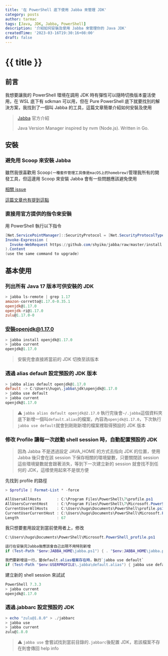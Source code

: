```yaml
---
title: '在 PowerShell 底下使用 Jabba 來管理 JDK'
category: posts
author: tarmac
tags: [Java, JDK, Jabba, PowerShell]
description: '介紹如何安裝及使用 Jabba 來管理你的 Java JDK'
createdTime: '2023-03-16T19:30:16+08:00'
draft: false
---
```


# {{ title }}

## 前言

我想要讓我的 PowerShell 環境在調用 JDK 時有彈性可以隨時切換版本靈活使用，在 WSL 底下有 sdkman 可以用，但在 Pure PowerShell 底下就要找別的解決方案，我找到了一個叫 Jabba 的工具，這篇文章簡單介紹如何安裝及使用

> [Jabba][Jabba repo] 官方介紹
>
> Java Version Manager inspired by nvm (Node.js). Written in Go.

## 安裝

### 避免用 Scoop 來安裝 Jabba

雖然我很喜歡用 Scoop`(一種套件管理工具像是macOS上的homebrew)`管理我所有的開發工具，但這邊用 Scoop 來安裝 Jabba 會有一些問題應該避免使用

[相關 issue][issue]

[這篇文章也有提到這點][jonz94]

### 直接用官方提供的指令來安裝

用 PowerShell 執行以下指令

```powershell
[Net.ServicePointManager]::SecurityProtocol = [Net.SecurityProtocolType]::Tls12
Invoke-Expression (
  Invoke-WebRequest https://github.com/shyiko/jabba/raw/master/install.ps1 -UseBasicParsing
).Content
(use the same command to upgrade)
```

## 基本使用

### 列出所有 Java 17 版本可供安裝的 JDK

```powershell
> jabba ls-remote | grep 1.17
amazon-corretto@1.17.0-0.35.1
openjdk@1.17.0
openjdk-ri@1.17.0
zulu@1.17.0-0

```

### 安裝openjdk@1.17.0

```powershell
> jabba install openjdk@1.17.0
> jabba current
openjdk@1.17.0
```

> 安裝完會直接將當前的 JDK 切換至該版本

### 透過 alias default 設定預設的 JDK 版本

```powershell
> jabba alias default openjdk@1.17.0
default -> C:\Users\hugo\.jabba\jdk\openjdk@1.17.0
> jabba use default
> jabba current
openjdk@1.17.0
```

> :warning: `jabba alias default openjdk@2.17.0` 執行完後會`~/.jabba`這個資料夾底下新增一個叫`default.alias`的檔案，內容為`openjdk@1.17.0`，下次執行`jabba use default`就會到剛剛新增的檔案裡取得預設的 JDK 版本

### 修改 Profile 讓每一次啟動 shell session 時，自動配置預設的 JDK

> 因為 Jabba 不是透過設定 JAVA_HOME 的方式去指向 JDK 的位置，使用 Jabba 後只會在該 session 下保存相關的環境變數，只要關閉該 session 這些環境變數就會跟著消失，等到下一次建立新的 session 就會找不到任何的 JDK，這樣使用起來不是很方便

先找到 profile 的路徑

```powershell
> $profile | Format-List * -force

AllUsersAllHosts       : C:\Program Files\PowerShell\7\profile.ps1
AllUsersCurrentHost    : C:\Program Files\PowerShell\7\Microsoft.PowerShell_profile.ps1
CurrentUserAllHosts    : C:\Users\hugo\Documents\PowerShell\profile.ps1
CurrentUserCurrentHost : C:\Users\hugo\Documents\PowerShell\Microsoft.PowerShell_profile.ps1
Length                 : 67
```

我只想要套用設定到當前使用者上，修改

```powershell
C:\Users\hugo\Documents\PowerShell\Microsoft.PowerShell_profile.ps1
```

```powershell
這行在安裝完Jabba後應該會自己出現不用特別新增
if (Test-Path "$env:JABBA_HOME\jabba.ps1") { . "$env:JABBA_HOME\jabba.ps1" }

我們要新增這一行，當default.alias檔案存在時，執行`jabba use default`
if (Test-Path "$env:USERPROFILE\.jabba\default.alias") { jabba use default }
```

建立新的 shell session 來試試

```powershell
PowerShell 7.3.3
> jabba current
openjdk@1.17.0
```

### 透過.jabbarc 設定預設的 JDK

```powershell
> echo "zulu@1.8.0" > ./jabbarc
> jabba use
> jabba current
zulu@1.8.0
```

> :warning: `jabba use` 會嘗試找到當前目錄的`.jabbarc`後配置 JDK，若該檔案不存在則會傳回 help info

[Jabba repo]: https://github.com/shyiko/jabba
[JAVA_HOME]: https://jvmaware.com/multiple-java-versions/
[issue]: https://github.com/shyiko/jabba/issues/707
[jonz94]: https://hackmd.io/@jonz94/BJbp3lsnu
